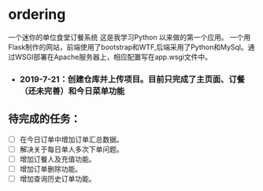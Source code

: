 # ordering
 一个迷你的单位食堂订餐系统
这是我学习Python 以来做的第一个应用。
一个用Flask制作的网站，前端使用了bootstrap和WTF,后端采用了Python和MySql。通过WSGI部署在Apache服务器上，相应配置写在app.wsgi文件中。

* ### 2019-7-21：创建仓库并上传项目。目前只完成了主页面、订餐（还未完善）和今日菜单功能


## 待完成的任务：
- [ ] 在今日订单中增加订单汇总数据。
- [ ] 解决关于每日单人多次下单问题。
- [ ] 增加订餐人及充值功能。
- [ ] 增加订单删除功能。
- [ ] 增加查询历史订单功能。
